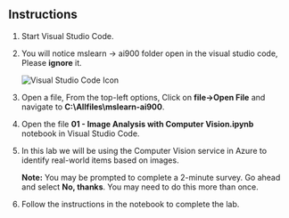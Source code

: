 ## Instructions

1.  Start Visual Studio Code.

2.  You will notice mslearn -> ai900 folder open in the visual studio code, Please **ignore** it.

     ![Visual Studio Code Icon](./images/vscode.jpg)

3.  Open a file, From the top-left options, Click on **file->Open File** and navigate to **C:\Allfiles\mslearn-ai900**.
 
4.  Open the file **01 - Image Analysis with Computer Vision.ipynb** notebook in Visual Studio Code.

5.  In this lab we will be using the Computer Vision service in Azure to identify real-world items based on images.

    **Note:** You may be prompted to complete a 2-minute survey. Go ahead and select **No, thanks**. You may need to do this more than once.

6.  Follow the instructions in the notebook to complete the lab.
